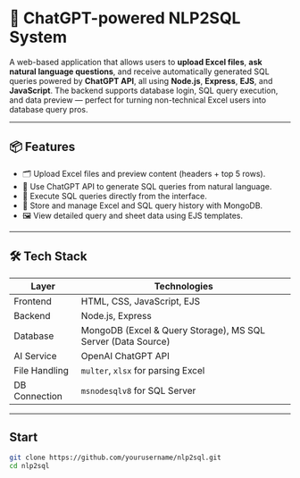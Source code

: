 # 🧠 ChatGPT-powered NLP2SQL System

A web-based application that allows users to **upload Excel files**, **ask natural language questions**, and receive automatically generated SQL queries powered by **ChatGPT API**, all using **Node.js**, **Express**, **EJS**, and **JavaScript**. The backend supports database login, SQL query execution, and data preview — perfect for turning non-technical Excel users into database query pros.

---

## 📦 Features

- 🗂 Upload Excel files and preview content (headers + top 5 rows).
- 🧾 Use ChatGPT API to generate SQL queries from natural language.
- 🧪 Execute SQL queries directly from the interface.
- 💾 Store and manage Excel and SQL query history with MongoDB.
- 🖼 View detailed query and sheet data using EJS templates.

---

## 🛠 Tech Stack

| Layer           | Technologies                                 |
|----------------|----------------------------------------------|
| Frontend        | HTML, CSS, JavaScript, EJS                  |
| Backend         | Node.js, Express                            |
| Database        | MongoDB (Excel & Query Storage), MS SQL Server (Data Source) |
| AI Service      | OpenAI ChatGPT API                          |
| File Handling   | `multer`, `xlsx` for parsing Excel          |
| DB Connection   | `msnodesqlv8` for SQL Server                |

---

## Start
```bash
git clone https://github.com/yourusername/nlp2sql.git
cd nlp2sql


